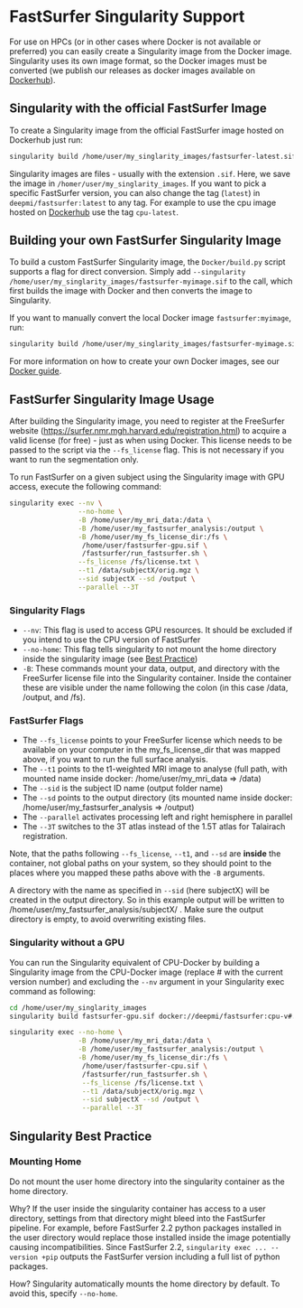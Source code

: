 # FastSurfer Singularity Support

For use on HPCs (or in other cases where Docker is not available or preferred) you can easily create a Singularity image from the Docker image. 
Singularity uses its own image format, so the Docker images must be converted (we publish our releases as docker images available on [Dockerhub](https://hub.docker.com/r/deepmi/fastsurfer/tags)). 

## Singularity with the official FastSurfer Image
To create a Singularity image from the official FastSurfer image hosted on Dockerhub just run:
```bash
singularity build /home/user/my_singlarity_images/fastsurfer-latest.sif docker://deepmi/fastsurfer:latest
```
Singularity images are files - usually with the extension `.sif`. Here, we save the image in `/homer/user/my_singlarity_images`.
If you want to pick a specific FastSurfer version, you can also change the tag (`latest`) in `deepmi/fastsurfer:latest` to any tag. For example to use the cpu image hosted on [Dockerhub](https://hub.docker.com/r/deepmi/fastsurfer/tags) use the tag `cpu-latest`.

## Building your own FastSurfer Singularity Image
To build a custom FastSurfer Singularity image, the `Docker/build.py` script supports a flag for direct conversion.
Simply add `--singularity /home/user/my_singlarity_images/fastsurfer-myimage.sif` to the call, which first builds the image with Docker and then converts the image to Singularity.

If you want to manually convert the local Docker image `fastsurfer:myimage`, run:

```bash
singularity build /home/user/my_singlarity_images/fastsurfer-myimage.sif docker-daemon://fastsurfer:myimage
```

For more information on how to create your own Docker images, see our [Docker guide](../Docker/README.md).

## FastSurfer Singularity Image Usage

After building the Singularity image, you need to register at the FreeSurfer website (https://surfer.nmr.mgh.harvard.edu/registration.html) to acquire a valid license (for free) - just as when using Docker. This license needs to be passed to the script via the `--fs_license` flag. This is not necessary if you want to run the segmentation only.

To run FastSurfer on a given subject using the Singularity image with GPU access, execute the following command:

```bash
singularity exec --nv \
                 --no-home \
                 -B /home/user/my_mri_data:/data \
                 -B /home/user/my_fastsurfer_analysis:/output \
                 -B /home/user/my_fs_license_dir:/fs \
                  /home/user/fastsurfer-gpu.sif \
                  /fastsurfer/run_fastsurfer.sh \
                 --fs_license /fs/license.txt \
                 --t1 /data/subjectX/orig.mgz \
                 --sid subjectX --sd /output \
                 --parallel --3T
```
### Singularity Flags
* `--nv`: This flag is used to access GPU resources. It should be excluded if you intend to use the CPU version of FastSurfer
* `--no-home`: This flag tells singularity to not mount the home directory inside the singularity image (see [Best Practice](#mounting-home))
* `-B`: These commands mount your data, output, and directory with the FreeSurfer license file into the Singularity container. Inside the container these are visible under the name following the colon (in this case /data, /output, and /fs). 

### FastSurfer Flags
* The `--fs_license` points to your FreeSurfer license which needs to be available on your computer in the my_fs_license_dir that was mapped above, if you want to run the full surface analysis. 
* The `--t1` points to the t1-weighted MRI image to analyse (full path, with mounted name inside docker: /home/user/my_mri_data => /data)
* The `--sid` is the subject ID name (output folder name)
* The `--sd` points to the output directory (its mounted name inside docker: /home/user/my_fastsurfer_analysis => /output)
* The `--parallel` activates processing left and right hemisphere in parallel
* The `--3T` switches to the 3T atlas instead of the 1.5T atlas for Talairach registration. 

Note, that the paths following `--fs_license`, `--t1`, and `--sd` are __inside__ the container, not global paths on your system, so they should point to the places where you mapped these paths above with the `-B` arguments. 

A directory with the name as specified in `--sid` (here subjectX) will be created in the output directory. So in this example output will be written to /home/user/my_fastsurfer_analysis/subjectX/ . Make sure the output directory is empty, to avoid overwriting existing files. 

### Singularity without a GPU
You can run the Singularity equivalent of CPU-Docker by building a Singularity image from the CPU-Docker image (replace # with the current version number) and excluding the `--nv` argument in your Singularity exec command as following:

```bash
cd /home/user/my_singlarity_images
singularity build fastsurfer-gpu.sif docker://deepmi/fastsurfer:cpu-v#.#.#

singularity exec --no-home \
                 -B /home/user/my_mri_data:/data \
                 -B /home/user/my_fastsurfer_analysis:/output \
                 -B /home/user/my_fs_license_dir:/fs \
                  /home/user/fastsurfer-cpu.sif \
                  /fastsurfer/run_fastsurfer.sh \
                  --fs_license /fs/license.txt \
                  --t1 /data/subjectX/orig.mgz \
                  --sid subjectX --sd /output \
                  --parallel --3T
```

## Singularity Best Practice

### Mounting Home
Do not mount the user home directory into the singularity container as the home directory.
  
Why? If the user inside the singularity container has access to a user directory, settings from that directory might bleed into the FastSurfer pipeline. For example, before FastSurfer 2.2 python packages installed in the user directory would replace those installed inside the image potentially causing incompatibilities. Since FastSurfer 2.2, `singularity exec ... --version +pip` outputs the FastSurfer version including a full list of python packages. 

How? Singularity automatically mounts the home directory by default. To avoid this, specify `--no-home`. 

